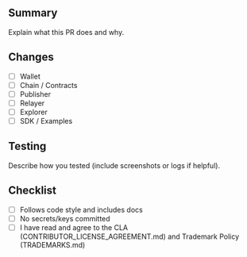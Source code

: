 ## Summary
Explain what this PR does and why.

## Changes
- [ ] Wallet
- [ ] Chain / Contracts
- [ ] Publisher
- [ ] Relayer
- [ ] Explorer
- [ ] SDK / Examples

## Testing
Describe how you tested (include screenshots or logs if helpful).

## Checklist
- [ ] Follows code style and includes docs
- [ ] No secrets/keys committed
- [ ] I have read and agree to the CLA (CONTRIBUTOR_LICENSE_AGREEMENT.md) and Trademark Policy (TRADEMARKS.md)
